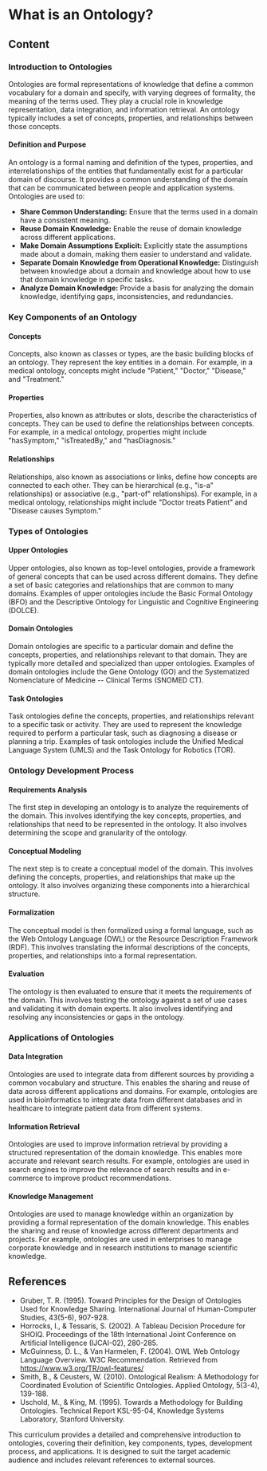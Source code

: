 # What is an Ontology?

## Content

### Introduction to Ontologies

Ontologies are formal representations of knowledge that define a common vocabulary for a domain and specify, with varying degrees of formality, the meaning of the terms used. They play a crucial role in knowledge representation, data integration, and information retrieval. An ontology typically includes a set of concepts, properties, and relationships between those concepts.

#### Definition and Purpose

An ontology is a formal naming and definition of the types, properties, and interrelationships of the entities that fundamentally exist for a particular domain of discourse. It provides a common understanding of the domain that can be communicated between people and application systems. Ontologies are used to:

- **Share Common Understanding:** Ensure that the terms used in a domain have a consistent meaning.
- **Reuse Domain Knowledge:** Enable the reuse of domain knowledge across different applications.
- **Make Domain Assumptions Explicit:** Explicitly state the assumptions made about a domain, making them easier to understand and validate.
- **Separate Domain Knowledge from Operational Knowledge:** Distinguish between knowledge about a domain and knowledge about how to use that domain knowledge in specific tasks.
- **Analyze Domain Knowledge:** Provide a basis for analyzing the domain knowledge, identifying gaps, inconsistencies, and redundancies.

### Key Components of an Ontology

#### Concepts

Concepts, also known as classes or types, are the basic building blocks of an ontology. They represent the key entities in a domain. For example, in a medical ontology, concepts might include "Patient," "Doctor," "Disease," and "Treatment."

#### Properties

Properties, also known as attributes or slots, describe the characteristics of concepts. They can be used to define the relationships between concepts. For example, in a medical ontology, properties might include "hasSymptom," "isTreatedBy," and "hasDiagnosis."

#### Relationships

Relationships, also known as associations or links, define how concepts are connected to each other. They can be hierarchical (e.g., "is-a" relationships) or associative (e.g., "part-of" relationships). For example, in a medical ontology, relationships might include "Doctor treats Patient" and "Disease causes Symptom."

### Types of Ontologies

#### Upper Ontologies

Upper ontologies, also known as top-level ontologies, provide a framework of general concepts that can be used across different domains. They define a set of basic categories and relationships that are common to many domains. Examples of upper ontologies include the Basic Formal Ontology (BFO) and the Descriptive Ontology for Linguistic and Cognitive Engineering (DOLCE).

#### Domain Ontologies

Domain ontologies are specific to a particular domain and define the concepts, properties, and relationships relevant to that domain. They are typically more detailed and specialized than upper ontologies. Examples of domain ontologies include the Gene Ontology (GO) and the Systematized Nomenclature of Medicine -- Clinical Terms (SNOMED CT).

#### Task Ontologies

Task ontologies define the concepts, properties, and relationships relevant to a specific task or activity. They are used to represent the knowledge required to perform a particular task, such as diagnosing a disease or planning a trip. Examples of task ontologies include the Unified Medical Language System (UMLS) and the Task Ontology for Robotics (TOR).

### Ontology Development Process

#### Requirements Analysis

The first step in developing an ontology is to analyze the requirements of the domain. This involves identifying the key concepts, properties, and relationships that need to be represented in the ontology. It also involves determining the scope and granularity of the ontology.

#### Conceptual Modeling

The next step is to create a conceptual model of the domain. This involves defining the concepts, properties, and relationships that make up the ontology. It also involves organizing these components into a hierarchical structure.

#### Formalization

The conceptual model is then formalized using a formal language, such as the Web Ontology Language (OWL) or the Resource Description Framework (RDF). This involves translating the informal descriptions of the concepts, properties, and relationships into a formal representation.

#### Evaluation

The ontology is then evaluated to ensure that it meets the requirements of the domain. This involves testing the ontology against a set of use cases and validating it with domain experts. It also involves identifying and resolving any inconsistencies or gaps in the ontology.

### Applications of Ontologies

#### Data Integration

Ontologies are used to integrate data from different sources by providing a common vocabulary and structure. This enables the sharing and reuse of data across different applications and domains. For example, ontologies are used in bioinformatics to integrate data from different databases and in healthcare to integrate patient data from different systems.

#### Information Retrieval

Ontologies are used to improve information retrieval by providing a structured representation of the domain knowledge. This enables more accurate and relevant search results. For example, ontologies are used in search engines to improve the relevance of search results and in e-commerce to improve product recommendations.

#### Knowledge Management

Ontologies are used to manage knowledge within an organization by providing a formal representation of the domain knowledge. This enables the sharing and reuse of knowledge across different departments and projects. For example, ontologies are used in enterprises to manage corporate knowledge and in research institutions to manage scientific knowledge.

## References

- Gruber, T. R. (1995). Toward Principles for the Design of Ontologies Used for Knowledge Sharing. International Journal of Human-Computer Studies, 43(5-6), 907-928.
- Horrocks, I., & Tessaris, S. (2002). A Tableau Decision Procedure for SHOIQ. Proceedings of the 18th International Joint Conference on Artificial Intelligence (IJCAI-02), 280-285.
- McGuinness, D. L., & Van Harmelen, F. (2004). OWL Web Ontology Language Overview. W3C Recommendation. Retrieved from https://www.w3.org/TR/owl-features/
- Smith, B., & Ceusters, W. (2010). Ontological Realism: A Methodology for Coordinated Evolution of Scientific Ontologies. Applied Ontology, 5(3-4), 139-188.
- Uschold, M., & King, M. (1995). Towards a Methodology for Building Ontologies. Technical Report KSL-95-04, Knowledge Systems Laboratory, Stanford University.

This curriculum provides a detailed and comprehensive introduction to ontologies, covering their definition, key components, types, development process, and applications. It is designed to suit the target academic audience and includes relevant references to external sources.